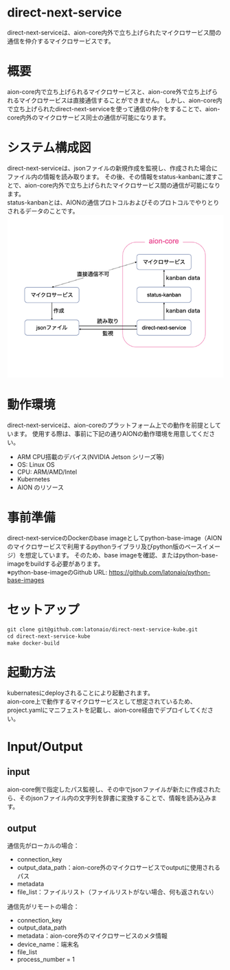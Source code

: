 # direct-next-service
direct-next-serviceは、aion-core内外で立ち上げられたマイクロサービス間の通信を仲介するマイクロサービスです。

# 概要
aion-core内で立ち上げられるマイクロサービスと、aion-core外で立ち上げられるマイクロサービスは直接通信することができません。
しかし、aion-core内で立ち上げられたdirect-next-serviceを使って通信の仲介をすることで、aion-core内外のマイクロサービス同士の通信が可能になります。

# システム構成図
direct-next-serviceは、jsonファイルの新規作成を監視し、作成された場合にファイル内の情報を読み取ります。
その後、その情報をstatus-kanbanに渡すことで、aion-core内外で立ち上げられたマイクロサービス間の通信が可能になります。   
status-kanbanとは、AIONの通信プロトコルおよびそのプロトコルでやりとりされるデータのことです。
![direct-next-service](image/direct-next-service.jpeg)

# 動作環境
direct-next-serviceは、aion-coreのプラットフォーム上での動作を前提としています。
使用する際は、事前に下記の通りAIONの動作環境を用意してください。   
- ARM CPU搭載のデバイス(NVIDIA Jetson シリーズ等)   
- OS: Linux OS     
- CPU: ARM/AMD/Intel     
- Kubernetes     
- AION のリソース   

# 事前準備
direct-next-serviceのDockerのbase imageとしてpython-base-image（AIONのマイクロサービスで利用するpythonライブラリ及びpython版のベースイメージ）を想定しています。
そのため、base imageを確認、またはpython-base-imageをbuildする必要があります。   
※python-base-imageのGithub URL: https://github.com/latonaio/python-base-images   

# セットアップ
```
git clone git@github.com:latonaio/direct-next-service-kube.git
cd direct-next-service-kube
make docker-build
```

# 起動方法
kubernatesにdeployされることにより起動されます。   
aion-core上で動作するマイクロサービスとして想定されているため、project.yamlにマニフェストを記載し、aion-core経由でデプロイしてください。

# Input/Output
## input
aion-core側で指定したパス監視し、その中でjsonファイルが新たに作成されたら、そのjsonファイル内の文字列を辞書に変換することで、情報を読み込みます。

## output
通信先がローカルの場合：   
- connection_key     
- output_data_path：aion-core外のマイクロサービスでoutputに使用されるパス  
- metadata   
- file_list：ファイルリスト（ファイルリストがない場合、何も返されない）        
   
通信先がリモートの場合：   
- connection_key   
- output_data_path   
- metadata：aion-core外のマイクロサービスのメタ情報  
- device_name：端末名  
- file_list   
- process_number = 1   
  
 